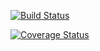[![Build Status](https://travis-ci.org/winterbreeze23/cs107test.svg?branch=master)](https://travis-ci.org/winterbreeze23/cs107test.svg?branch=master)

[![Coverage Status](https://codecov.io/gh/winterbreeze23/cs107test/branch/master/graph/badge.svg)](https://codecov.io/gh/winterbreeze23/cs107test)
